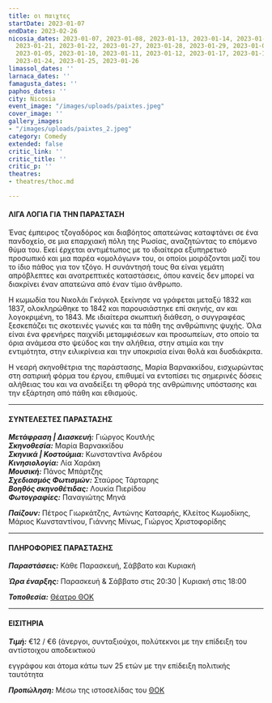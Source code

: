 ```yaml
---
title: οι παιχτες
startDate: 2023-01-07
endDate: 2023-02-26
nicosia_dates: 2023-01-07, 2023-01-08, 2023-01-13, 2023-01-14, 2023-01-15, 2023-01-20,
  2023-01-21, 2023-01-22, 2023-01-27, 2023-01-28, 2023-01-29, 2023-01-03, 2023-01-04,
  2023-01-05, 2023-01-10, 2023-01-11, 2023-01-12, 2023-01-17, 2023-01-18, 2023-01-19,
  2023-01-24, 2023-01-25, 2023-01-26
limassol_dates: ''
larnaca_dates: ''
famagusta_dates: ''
paphos_dates: ''
city: Nicosia
event_image: "/images/uploads/paixtes.jpeg"
cover_image: ''
gallery_images:
- "/images/uploads/paixtes_2.jpeg"
category: Comedy
extended: false
critic_link: ''
critic_title: ''
critic_p: ''
theatres:
- theatres/thoc.md

---
```

#### ΛΙΓΑ ΛΟΓΙΑ ΓΙΑ ΤΗΝ ΠΑΡΑΣΤΑΣΗ

Ένας έμπειρος τζογαδόρος και διαβόητος απατεώνας καταφτάνει σε ένα πανδοχείο, σε μια επαρχιακή πόλη της Ρωσίας, αναζητώντας το επόμενο θύμα του. Εκεί έρχεται αντιμέτωπος με το ιδιαίτερα εξυπηρετικό προσωπικό και μια παρέα «ομολόγων» του, οι οποίοι μοιράζονται μαζί του το ίδιο πάθος για τον τζόγο. Η συνάντησή τους θα είναι γεμάτη απρόβλεπτες και ανατρεπτικές καταστάσεις, όπου κανείς δεν μπορεί να διακρίνει έναν απατεώνα από έναν τίμιο άνθρωπο.

Η κωμωδία του Νικολάι Γκόγκολ ξεκίνησε να γράφεται μεταξύ 1832 και 1837, ολοκληρώθηκε το 1842 και παρουσιάστηκε επί σκηνής, αν και λογοκριμένη, το 1843. Με ιδιαίτερα σκωπτική διάθεση, ο συγγραφέας ξεσκεπάζει τις σκοτεινές γωνιές και τα πάθη της ανθρώπινης ψυχής. Όλα είναι ένα φρενήρες παιχνίδι μεταμφιέσεων και προσωπείων, στο οποίο τα όρια ανάμεσα στο ψεύδος και την αλήθεια, στην ατιμία και την εντιμότητα, στην ειλικρίνεια και την υποκρισία είναι θολά και δυσδιάκριτα.

Η νεαρή σκηνοθέτρια της παράστασης, Μαρία Βαρνακκίδου, εισχωρώντας στη σατιρική φόρμα του έργου, επιθυμεί να εντοπίσει τις σημερινές δόσεις αλήθειας του και να αναδείξει τη φθορά της ανθρώπινης υπόστασης και την εξάρτηση από πάθη και εθισμούς.

***

#### ΣΥΝΤΕΛΕΣΤΕΣ ΠΑΡΑΣΤΑΣΗΣ

**_Μετάφραση | Διασκευή:_** Γιώργος Κουτλής  
**_Σκηνοθεσία:_** Μαρία Βαρνακκίδου  
**_Σκηνικά | Κοστούμια:_** Κωνσταντίνα Ανδρέου  
**_Κινησιολογία:_** Λία Χαράκη  
**_Μουσική:_** Πάνος Μπάρτζης  
**_Σχεδιασμός Φωτισμών:_** Σταύρος Τάρταρης  
**_Βοηθός σκηνοθέτιδας:_** Λουκία Πιερίδου  
**_Φωτογραφίες:_** Παναγιώτης Μηνά

**_Παίζουν:_** Πέτρος Γιωρκάτζης, Αντώνης Κατσαρής, Κλείτος Κωμοδίκης, Μάριος Κωνσταντίνου, Γιάννης Μίνως, Γιώργος Χριστοφορίδης

***

#### ΠΛΗΡΟΦΟΡΙΕΣ ΠΑΡΑΣΤΑΣΗΣ

**_Παραστάσεις:_** Κάθε Παρασκευή, Σάββατο και Κυριακή

**_Ώρα έναρξης:_** Παρασκευή & Σάββατο στις 20:30 | Κυριακή στις 18:00

**_Τοποθεσία:_** [Θέατρο ΘΟΚ](?#map)

***

#### ΕΙΣΙΤΗΡΙΑ

**_Τιμή:_** €12 / €6 (άνεργοι, συνταξιούχοι, πολύτεκνοι με την επίδειξη του αντίστοιχου αποδεικτικού

εγγράφου και άτομα κάτω των 25 ετών με την επίδειξη πολιτικής ταυτότητα

**_Προπώληση:_** Μέσω της ιστοσελίδας του [ΘΟΚ](https://tickets.thoc.org.cy/)